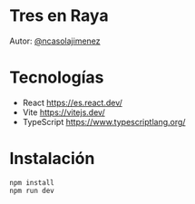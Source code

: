 # Tres en Raya
Autor: [@ncasolajimenez](https://ncasolajimenez.es/)
# Tecnologías
- React https://es.react.dev/
- Vite https://vitejs.dev/
- TypeScript https://www.typescriptlang.org/

# Instalación
    npm install
	npm run dev
